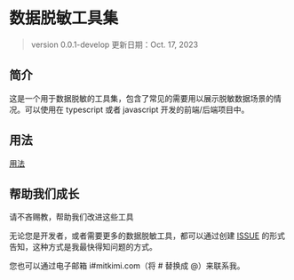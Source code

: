 # 数据脱敏工具集

> version 0.0.1-develop 
> 更新日期：Oct. 17, 2023

## 简介
这是一个用于数据脱敏的工具集，包含了常见的需要用以展示脱敏数据场景的情况。可以使用在 typescript 或者 javascript 开发的前端/后端项目中。

## 用法
[用法](./usage.zh-cn.md)

## 帮助我们成长
请不吝赐教，帮助我们改进这些工具

无论您是开发者，或者需要更多的数据脱敏工具，都可以通过创建 [ISSUE](https://github.com/mitkimi/data-desensitization-utils/issues) 的形式告知，这种方式是我最快得知问题的方式。

您也可以通过电子邮箱 i#mitkimi.com（将 # 替换成 @）来联系我。
